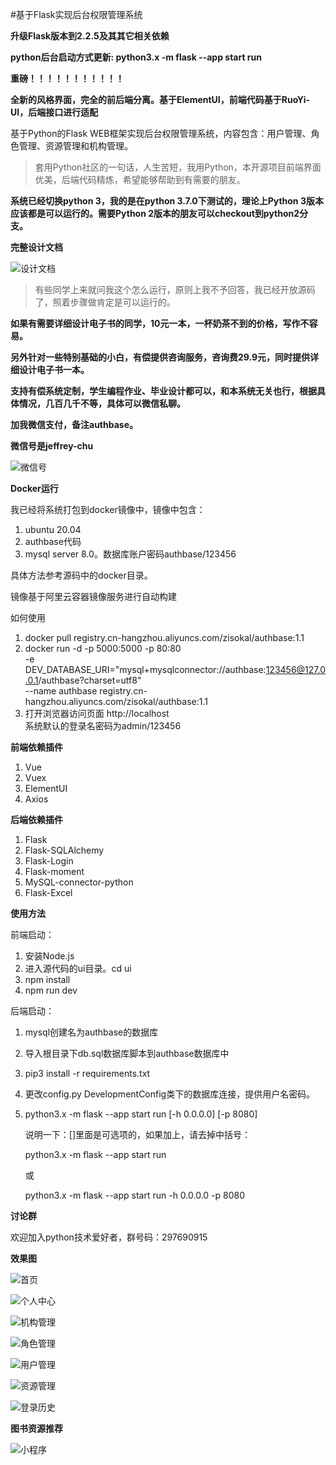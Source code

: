 #基于Flask实现后台权限管理系统

**升级Flask版本到2.2.5及其其它相关依赖**

**python后台启动方式更新: python3.x -m flask --app start run**

**重磅！！！！！！！！！！！**

**全新的风格界面，完全的前后端分离。基于ElementUI，前端代码基于RuoYi-UI，后端接口进行适配**

基于Python的Flask WEB框架实现后台权限管理系统，内容包含：用户管理、角色管理、资源管理和机构管理。

>套用Python社区的一句话，人生苦短，我用Python，本开源项目前端界面优美，后端代码精炼，希望能够帮助到有需要的朋友。

**系统已经切换python 3，我的是在python 3.7.0下测试的，理论上Python 3版本应该都是可以运行的。需要Python 2版本的朋友可以checkout到python2分支。**


**完整设计文档**

![设计文档](doc/design.png)

>有些同学上来就问我这个怎么运行，原则上我不予回答，我已经开放源码了，照着步骤做肯定是可以运行的。

**如果有需要详细设计电子书的同学，10元一本，一杯奶茶不到的价格，写作不容易。**

**另外针对一些特别基础的小白，有偿提供咨询服务，咨询费29.9元，同时提供详细设计电子书一本。**

**支持有偿系统定制，学生编程作业、毕业设计都可以，和本系统无关也行，根据具体情况，几百几千不等，具体可以微信私聊。**

**加我微信支付，备注authbase。**
   
**微信号是jeffrey-chu**

![微信号](doc/wx.png)

**Docker运行**

我已经将系统打包到docker镜像中，镜像中包含：
1. ubuntu 20.04
2. authbase代码
3. mysql server 8.0。数据库账户密码authbase/123456


具体方法参考源码中的docker目录。

镜像基于阿里云容器镜像服务进行自动构建

如何使用

1. docker pull registry.cn-hangzhou.aliyuncs.com/zisokal/authbase:1.1
2. docker run -d -p 5000:5000 -p 80:80 \
	-e DEV_DATABASE_URI="mysql+mysqlconnector://authbase:123456@127.0.0.1/authbase?charset=utf8" \
	--name authbase registry.cn-hangzhou.aliyuncs.com/zisokal/authbase:1.1
3. 打开浏览器访问页面 http://localhost   
   系统默认的登录名密码为admin/123456



**前端依赖插件**

 1. Vue
 2. Vuex
 3. ElementUI
 4. Axios
 

**后端依赖插件**

 1. Flask
 2. Flask-SQLAlchemy
 3. Flask-Login
 4. Flask-moment
 5. MySQL-connector-python
 6. Flask-Excel

**使用方法**

前端启动：

1. 安装Node.js
2. 进入源代码的ui目录。cd ui
3. npm install
4. npm run dev

后端启动：

1. mysql创建名为authbase的数据库
2. 导入根目录下db.sql数据库脚本到authbase数据库中
3. pip3 install -r requirements.txt
4. 更改config.py DevelopmentConfig类下的数据库连接，提供用户名密码。
5. python3.x -m flask --app start run [-h 0.0.0.0] [-p 8080]
   
   说明一下：[]里面是可选项的，如果加上，请去掉中括号：

   python3.x -m flask --app start run

   或
   
   python3.x -m flask --app start run -h 0.0.0.0 -p 8080
 
**讨论群**

欢迎加入python技术爱好者，群号码：297690915

**效果图**

![首页](doc/首页.png)

![个人中心](doc/个人中心.png)

![机构管理](doc/机构管理.png)

![角色管理](doc/角色管理.png)

![用户管理](doc/用户管理.png)

![资源管理](doc/资源管理.png)

![登录历史](doc/登录历史.png)

**图书资源推荐**

![小程序](doc/扫码_搜索联合传播样式-标准色版.png)